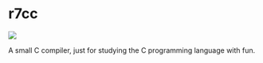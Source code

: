 # r7cc

[![](https://github.com/r7kamura/r7cc/workflows/push/badge.svg)](https://github.com/r7kamura/r7cc/actions)

A small C compiler, just for studying the C programming language with fun.
